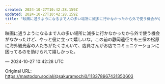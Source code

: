 ```yaml
---
created: 2024-10-27T10:42:28.159Z
updated: 2024-10-27T10:42:28.159Z
title: "映画に通うようになるまで人の多い場所に滅多に行かなかったから外で使う機会がなかったけど、やっと役に立って嬉しいな。この前の静岡遠征でも三保の松原に海外観光客の人[...]"
---
```


<p>映画に通うようになるまで人の多い場所に滅多に行かなかったから外で使う機会がなかったけど、やっと役に立って嬉しいな。この前の静岡遠征でも三保の松原に海外観光客の人たちがたくさんいて、店員さんがお店でコミュニケーションに困ってるのを助けられて嬉しかった。</p>

&mdash; 2024-10-27 10:42:28 UTC

Original URL: https://mastodon.social/@sakuramochi0/113378967431350603
